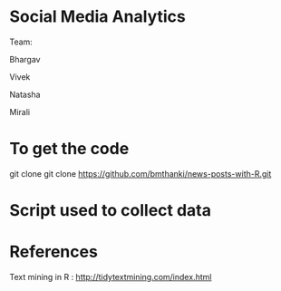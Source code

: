 # Social Media Analytics

Team:

Bhargav

Vivek 

Natasha

Mirali


# To get the code

git clone git clone https://github.com/bmthanki/news-posts-with-R.git

# Script used to collect data



# References

Text mining in R : http://tidytextmining.com/index.html
